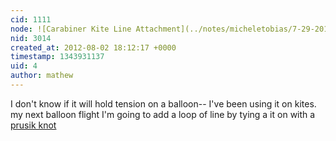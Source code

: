 ```yaml
---
cid: 1111
node: ![Carabiner Kite Line Attachment](../notes/micheletobias/7-29-2012/carabiner-kite-line-attachment)
nid: 3014
created_at: 2012-08-02 18:12:17 +0000
timestamp: 1343931137
uid: 4
author: mathew
---
```


I don't know if it will hold tension on a balloon-- I've been using it on kites. my next balloon flight I'm going to add a loop of line by tying a it on with a [prusik knot](http://www.animatedknots.com/prusik/index.php)